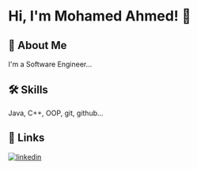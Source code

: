 
# Hi, I'm Mohamed Ahmed! 👋


## 🚀 About Me
I'm a Software Engineer...


## 🛠 Skills
Java, C++, OOP, git, github...


## 🔗 Links
[![linkedin](https://img.shields.io/badge/linkedin-0A66C2?style=for-the-badge&logo=linkedin&logoColor=white)](https://www.linkedin.com/in/mohamed-ahmed-91333524a)


